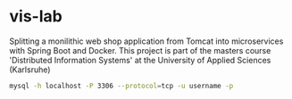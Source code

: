 # vis-lab
Splitting a monilithic web shop application from Tomcat into microservices with Spring Boot and Docker. This project is part of the masters course 'Distributed Information Systems' at the University of Applied Sciences (Karlsruhe)

```bash
mysql -h localhost -P 3306 --protocol=tcp -u username -p
```
